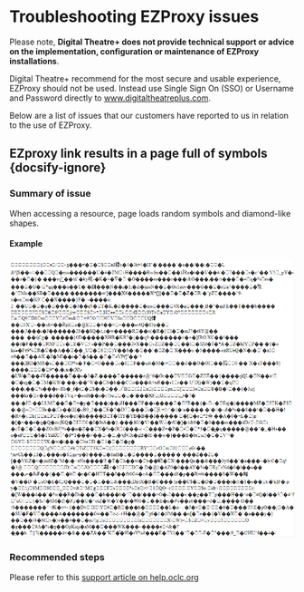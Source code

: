 # Troubleshooting EZProxy issues

Please note, **Digital Theatre+ does not provide technical support or advice on the implementation, configuration or maintenance of EZProxy installations**.

Digital Theatre+ recommend for the most secure and usable experience, EZProxy should not be used.  Instead use Single Sign On (SSO) or Username and Password directly to www.digitaltheatreplus.com.

Below are a list of issues that our customers have reported to us in relation to the use of EZProxy.

## EZproxy link results in a page full of symbols {docsify-ignore}
### Summary of issue
When accessing a resource, page loads random symbols and diamond-like shapes.
#### Example
![Image of random symbols and characters generated by EZProxy](/_media/EZProxy.png)
### Recommended steps
Please refer to this [support article on help.oclc.org](https://help.oclc.org/Library_Management/EZproxy/Troubleshooting/EZproxy_link_results_in_a_page_full_of_symbols)